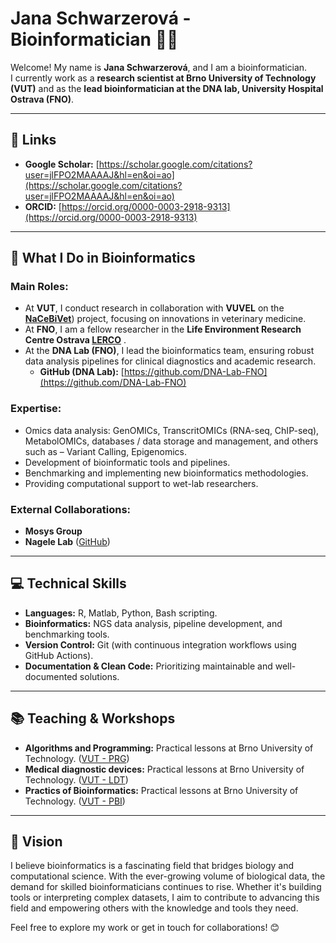 # Jana Schwarzerová - Bioinformatician 👩‍🔬  

Welcome! My name is **Jana Schwarzerová**, and I am a bioinformatician.  
I currently work as a **research scientist at Brno University of Technology (VUT)** and as the **lead bioinformatician at the DNA lab, University Hospital Ostrava (FNO)**.  

---

## 🔗 Links  
- **Google Scholar:** [https://scholar.google.com/citations?user=jlFPO2MAAAAJ&hl=en&oi=ao](https://scholar.google.com/citations?user=jlFPO2MAAAAJ&hl=en&oi=ao)  
- **ORCID:** [https://orcid.org/0000-0003-2918-9313](https://orcid.org/0000-0003-2918-9313)  

---

## 🧬 What I Do in Bioinformatics  

### Main Roles:  
- At **VUT**, I conduct research in collaboration with **VUVEL** on the [**NaCeBiVet**](https://www.vri.cz/en/national-centre-for-biotechnology-in-veterinary-medicine-nacebivet)) project, focusing on innovations in veterinary medicine.  
- At **FNO**, I am a fellow researcher in the **Life Environment Research Centre Ostrava [LERCO](https://fajnova.cz/projekt/lerco/)** .  
- At the **DNA Lab (FNO)**, I lead the bioinformatics team, ensuring robust data analysis pipelines for clinical diagnostics and academic research.  
  - **GitHub (DNA Lab):** [https://github.com/DNA-Lab-FNO](https://github.com/DNA-Lab-FNO)


### Expertise:  
- Omics data analysis: GenOMICs, TranscritOMICs (RNA-seq, ChIP-seq), MetabolOMICs, databases / data storage and management, and others such as – Variant Calling, Epigenomics.  
- Development of bioinformatic tools and pipelines.  
- Benchmarking and implementing new bioinformatics methodologies.  
- Providing computational support to wet-lab researchers.  

### External Collaborations:  
- **Mosys Group**  
- **Nagele Lab** ([GitHub](https://github.com/cellbiomaths))  

---

## 💻 Technical Skills  

- **Languages:** R, Matlab, Python, Bash scripting.  
- **Bioinformatics:** NGS data analysis, pipeline development, and benchmarking tools.  
- **Version Control:** Git (with continuous integration workflows using GitHub Actions).  
- **Documentation & Clean Code:** Prioritizing maintainable and well-documented solutions.  

---

## 📚 Teaching & Workshops  

- **Algorithms and Programming:** Practical lessons at Brno University of Technology. ([VUT - PRG](https://www.vut.cz/en/students/courses/detail/279892))
- **Medical diagnostic devices:** Practical lessons at Brno University of Technology. ([VUT - LDT](https://www.vut.cz/en/students/courses/detail/279799))
- **Practics of Bioinformatics:** Practical lessons at Brno University of Technology. ([VUT - PBI](https://www.vut.cz/en/students/courses/detail/279869))
---

## 🚀 Vision  

I believe bioinformatics is a fascinating field that bridges biology and computational science. With the ever-growing volume of biological data, the demand for skilled bioinformaticians continues to rise. Whether it's building tools or interpreting complex datasets, I aim to contribute to advancing this field and empowering others with the knowledge and tools they need.  

Feel free to explore my work or get in touch for collaborations! 😊
